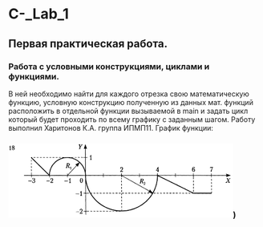 # C-_Lab_1

## Первая практическая работа.
### Работа с условными конструкциями, циклами и функциями.
В ней необходимо найти для каждого отрезка свою математическую функцию, условную конструкцию полученную из данных мат. функций расположить в отдельной функции вызываемой в main и задать цикл который будет проходить по всему графику с заданным шагом. 
Работу выполнил Харитонов К.А. группа ИПМП11.
График функции:
### ![Image alt](https://github.com/Brifing/C-_Lab_1/blob/main/Lab1_18.png))
